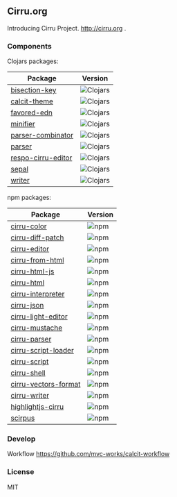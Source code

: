 ## Cirru.org

Introducing Cirru Project. http://cirru.org .

### Components

Clojars packages:

| Package                                                             | Version                                                                                    |
| ------------------------------------------------------------------- | ------------------------------------------------------------------------------------------ |
| [bisection-key](https://github.com/Cirru/bisection-key)             | ![Clojars](https://img.shields.io/clojars/v/cirru/bisection-key.svg?style=flat-square)     |
| [calcit-theme](https://github.com/Cirru/calcit-theme)               | ![Clojars](https://img.shields.io/clojars/v/cirru/calcit-theme.svg?style=flat-square)      |
| [favored-edn](https://github.com/Cirru/favored-edn)                 | ![Clojars](https://img.shields.io/clojars/v/cirru/favored-edn.svg?style=flat-square)       |
| [minifier](https://github.com/Cirru/minifier.clj)                   | ![Clojars](https://img.shields.io/clojars/v/cirru/minifier.svg?style=flat-square)          |
| [parser-combinator](https://github.com/Cirru/parser-combinator.clj) | ![Clojars](https://img.shields.io/clojars/v/cirru/parser-combinator.svg?style=flat-square) |
| [parser](https://github.com/Cirru/parser.clj)                       | ![Clojars](https://img.shields.io/clojars/v/cirru/parser.svg?style=flat-square)            |
| [respo-cirru-editor](https://github.com/Cirru/respo-cirru-editor)   | ![Clojars](https://img.shields.io/clojars/v/cirru/editor.svg?style=flat-square)            |
| [sepal](https://github.com/Cirru/sepal.clj)                         | ![Clojars](https://img.shields.io/clojars/v/cirru/sepal.svg?style=flat-square)             |
| [writer](https://github.com/Cirru/writer.clj)                       | ![Clojars](https://img.shields.io/clojars/v/cirru/writer.svg?style=flat-square)            |

npm packages:

| Package                                                               | Version                                                                         |
| --------------------------------------------------------------------- | ------------------------------------------------------------------------------- |
| [cirru-color](https://github.com/Cirru/cirru-color)                   | ![npm](https://img.shields.io/npm/v/cirru-color.svg?style=flat-square)          |
| [cirru-diff-patch](https://github.com/Cirru/cirru-diff-patch)         | ![npm](https://img.shields.io/npm/v/cirru-diff-patch.svg?style=flat-square)     |
| [cirru-editor](https://github.com/Cirru/cirru-editor)                 | ![npm](https://img.shields.io/npm/v/cirru-editor.svg?style=flat-square)         |
| [cirru-from-html](https://github.com/Cirru/cirru-from-html)           | ![npm](https://img.shields.io/npm/v/cirru-from-html.svg?style=flat-square)      |
| [cirru-html-js](https://github.com/Cirru/cirru-html-js)               | ![npm](https://img.shields.io/npm/v/cirru-html-js.svg?style=flat-square)        |
| [cirru-html](https://github.com/Cirru/cirru-html)                     | ![npm](https://img.shields.io/npm/v/cirru-html.svg?style=flat-square)           |
| [cirru-interpreter](https://github.com/Cirru/cirru-interpreter)       | ![npm](https://img.shields.io/npm/v/cirru-interpreter.svg?style=flat-square)    |
| [cirru-json](https://github.com/Cirru/cirru-json)                     | ![npm](https://img.shields.io/npm/v/cirru-json.svg?style=flat-square)           |
| [cirru-light-editor](https://github.com/Cirru/cirru-light-editor)     | ![npm](https://img.shields.io/npm/v/cirru-light-editor.svg?style=flat-square)   |
| [cirru-mustache](https://github.com/Cirru/cirru-mustache)             | ![npm](https://img.shields.io/npm/v/cirru-mustache.svg?style=flat-square)       |
| [cirru-parser](https://github.com/Cirru/cirru-parser)                 | ![npm](https://img.shields.io/npm/v/cirru-parser.svg?style=flat-square)         |
| [cirru-script-loader](https://github.com/Cirru/cirru-script-loader)   | ![npm](https://img.shields.io/npm/v/cirru-script-loader.svg?style=flat-square)  |
| [cirru-script](https://github.com/Cirru/cirru-script)                 | ![npm](https://img.shields.io/npm/v/cirru-script.svg?style=flat-square)         |
| [cirru-shell](https://github.com/Cirru/cirru-shell)                   | ![npm](https://img.shields.io/npm/v/cirru-shell.svg?style=flat-square)          |
| [cirru-vectors-format](https://github.com/Cirru/cirru-vectors-format) | ![npm](https://img.shields.io/npm/v/cirru-vectors-format.svg?style=flat-square) |
| [cirru-writer](https://github.com/Cirru/cirru-writer)                 | ![npm](https://img.shields.io/npm/v/cirru-writer.svg?style=flat-square)         |
| [highlightjs-cirru](https://github.com/Cirru/highlightjs-cirru)       | ![npm](https://img.shields.io/npm/v/highlightjs-cirru.svg?style=flat-square)    |
| [scirpus](https://github.com/Cirru/scirpus)                           | ![npm](https://img.shields.io/npm/v/scirpus.svg?style=flat-square)              |

### Develop

Workflow https://github.com/mvc-works/calcit-workflow

### License

MIT
